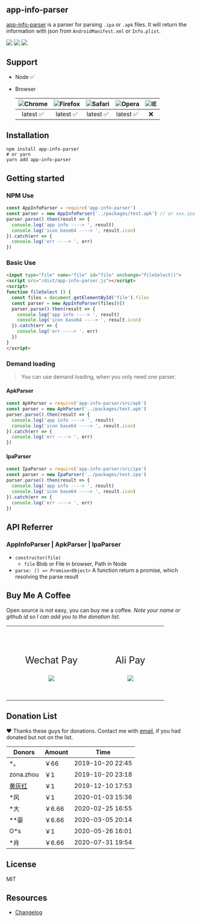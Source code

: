 ## app-info-parser

[app-info-parser](https://github.com/chenquincy/app-info-parser) is a parser for parsing `.ipa` or `.apk` files. It will return the information with json from `AndroidManifest.xml` or `Info.plist`.

![](https://img.shields.io/npm/v/app-info-parser.svg) ![](https://img.shields.io/npm/dt/app-info-parser.svg) ![](https://img.shields.io/badge/language-javascript-yellow.svg)



## Support

* Node ✅

* Browser 

  | ![Chrome](https://camo.githubusercontent.com/26846e979600799e9f4273d38bd9e5cb7bb8d6d0/68747470733a2f2f7261772e6769746875622e636f6d2f616c7272612f62726f777365722d6c6f676f732f6d61737465722f7372632f6368726f6d652f6368726f6d655f34387834382e706e67) | ![Firefox](https://camo.githubusercontent.com/6087557f69ec6585eb7f8d7bd7d9ecb6b7f51ba1/68747470733a2f2f7261772e6769746875622e636f6d2f616c7272612f62726f777365722d6c6f676f732f6d61737465722f7372632f66697265666f782f66697265666f785f34387834382e706e67) | ![Safari](https://camo.githubusercontent.com/6fbaeb334b99e74ddd89190a42766ea3b4600d2c/68747470733a2f2f7261772e6769746875622e636f6d2f616c7272612f62726f777365722d6c6f676f732f6d61737465722f7372632f7361666172692f7361666172695f34387834382e706e67) | ![Opera](https://camo.githubusercontent.com/96d2405a936da1fb8988db0c1d304d3db04b8a52/68747470733a2f2f7261772e6769746875622e636f6d2f616c7272612f62726f777365722d6c6f676f732f6d61737465722f7372632f6f706572612f6f706572615f34387834382e706e67) | ![IE](https://camo.githubusercontent.com/4b062fb12353b0ef8420a72ddc3debf6b2ee5747/68747470733a2f2f7261772e6769746875622e636f6d2f616c7272612f62726f777365722d6c6f676f732f6d61737465722f7372632f617263686976652f696e7465726e65742d6578706c6f7265725f392d31312f696e7465726e65742d6578706c6f7265725f392d31315f34387834382e706e67) |
  | :----------------------------------------------------------: | :----------------------------------------------------------: | :----------------------------------------------------------: | :----------------------------------------------------------: | :----------------------------------------------------------: |
  |                           latest ✅                           |                           latest ✅                           |                           latest ✅                           |                           latest ✅                           |                              ❌                               |



## Installation

``` shell
npm install app-info-parser
# or yarn
yarn add app-info-parser
```



## Getting started

### NPM Use

``` javascript
const AppInfoParser = require('app-info-parser')
const parser = new AppInfoParser('../packages/test.apk') // or xxx.ipa
parser.parse().then(result => {
  console.log('app info ----> ', result)
  console.log('icon base64 ----> ', result.icon)
}).catch(err => {
  console.log('err ----> ', err)
})
```

### Basic Use

``` html
<input type="file" name="file" id="file" onchange="fileSelect()">
<script src="/dist/app-info-parser.js"></script>
<script>
function fileSelect () {
  const files = document.getElementById('file').files
  const parser = new AppInfoParser(files[0])
  parser.parse().then(result => {
    console.log('app info ----> ', result)
    console.log('icon base64 ----> ', result.icon)
  }).catch(err => {
    console.log('err ----> ', err)
  })
}
</script>
```

### Demand loading

> You can use demand loading, when you only need one parser.

#### ApkParser

``` javascript
const ApkParser = require('app-info-parser/src/apk')
const parser = new ApkParser('../packages/test.apk')
parser.parse().then(result => {
  console.log('app info ----> ', result)
  console.log('icon base64 ----> ', result.icon)
}).catch(err => {
  console.log('err ----> ', err)
})
```

#### IpaParser

``` javascript
const IpaParser = require('app-info-parser/src/ipa')
const parser = new IpaParser('../packages/test.ipa')
parser.parse().then(result => {
  console.log('app info ----> ', result)
  console.log('icon base64 ----> ', result.icon)
}).catch(err => {
  console.log('err ----> ', err)
})
```



## API Referrer

### AppInfoParser | ApkParser | IpaParser

* `constructor(file)`
  * `file`   Blob or File in browser, Path in Node
* `parse: () => Promise<Object>`   A function return a promise, which resolving the parse result



## Buy Me A Coffee

Open source is not easy, you can  buy me a coffee. *Note your name or github id so I can add you to the donation list.*

<table style="margin-left: auto; margin-right: auto;">
	<tr>
		<td style="padding: 50px;text-align:center;">
      <p style="font-size:25px;">Wechat Pay</p>
			<img src="https://user-images.githubusercontent.com/10976378/61703600-7e66f900-ad74-11e9-9eab-9ec57d1cf7e0.png">
		</td>
		<td style="padding: 50px;text-align:center;">
      <p style="font-size:25px;">Ali Pay</p>
			<img src="https://user-images.githubusercontent.com/10976378/61703625-9179c900-ad74-11e9-936c-9cf5b7d59aa7.png">
		</td>
	</tr>
</table>



## Donation List

❤️ Thanks these guys for donations. Contact me with <a href="mailto:mail@quincychen.cn" target="_blank" rel="noopener noreferrer nofollow" title="EMail">email</a>, if you had donated but not on the list.

| Donors                                 | Amount | Time             |
| -------------------------------------- | ------ | ---------------- |
| *。                                    | ￥66   | 2019-10-20 22:45 |
| zona.zhou                              | ￥1    | 2019-10-20 23:18 |
| [黄灰红](https://github.com/LoranWong) | ￥1    | 2019-12-10 17:53 |
| *风                                    | ￥1    | 2020-01-03 15:36 |
| *大                                    | ￥6.66 | 2020-02-25 16:55 |
| **豪                                   | ￥6.66 | 2020-03-05 20:14 |
| O*s                                    | ￥1    | 2020-05-26 16:01 |
| *肖                                    | ￥6.66 | 2020-07-31 19:54 |



##  License

MIT



## Resources

* [Changelog](https://github.com/chenquincy/app-info-parser/blob/master/CHANGELOG.md)


